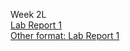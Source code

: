 Week 2L<br>
[Lab Report 1](lab-report-1-week-2.html)<br> 
[Other format: Lab Report 1](https://ansarav.github.io/cse15l-lab-reports/lab-report-1-week-2.html)